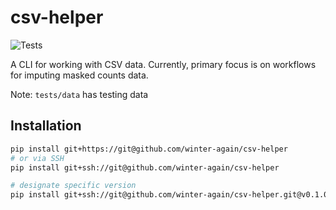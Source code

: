 # csv-helper

![Tests](https://github.com/winter-again/csv-helper/workflows/Tests/badge.svg)

A CLI for working with CSV data. Currently, primary focus is on workflows for imputing masked counts data.

Note: `tests/data` has testing data

## Installation

```bash
pip install git+https://git@github.com/winter-again/csv-helper
# or via SSH
pip install git+ssh://git@github.com/winter-again/csv-helper

# designate specific version
pip install git+ssh://git@github.com/winter-again/csv-helper.git@v0.1.0
```
